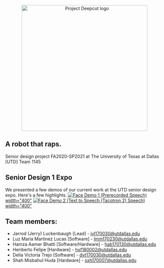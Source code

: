 <p align="center">
    <img src="https://github.com/jluckenbaugh2/Deepcut/blob/master/docs/pictures/deepcut_logo.png" alt="Project Deepcut logo" width="400">
</p>

## A robot that raps.

Senior design project FA2020-SP2021 at The University of Texas at Dallas [UTD]
Team 1145

## Senior Design 1 Expo
We presented a few demos of our current work at the UTD senior design expo. Here's a few highlights.
[![Face Demo 1 (Prerecorded Speech)](https://j.gifs.com/oVwQkA.gif) width="400"](https://youtu.be/xlmdFCnutfY)
[![Face Demo 2 (Text to Speech (Tacotron 2) Speech)](https://j.gifs.com/nxvrjP.gif) width="400"](https://youtu.be/T9jrKqjYwAw)

## Team members:
* Jarrod (Jerry) Luckenbaugh [Lead] - jvl170030@utdallas.edu
* Luz Maria Martinez Lucas [Software] - lmm170230@utdallas.edu
* Hamza Aamer Bhatti [Software/Hardware] - hab170130@utdallas.edu
* Heriberto Felipe [Hardware] - hxf180002@utdallas.edu
* Delia Victoria Trejo [Software] - dvt170030@utdallas.edu
* Shah Misbahul Huda [Hardware] - sxh170007@utdallas.edu
